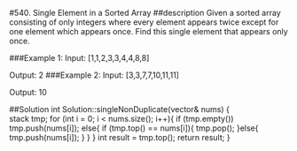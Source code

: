 #540. Single Element in a Sorted Array
##description
Given a sorted array consisting of only integers where every element appears twice except for one element which appears once. Find this single element that appears only once.

###Example 1:
Input: [1,1,2,3,3,4,4,8,8]

Output: 2
###Example 2:
Input: [3,3,7,7,10,11,11]

Output: 10

##Solution
    int Solution::singleNonDuplicate(vector<int>& nums) {	
	    stack <int>tmp;
	    for (int i = 0; i < nums.size(); i++){
		    if (tmp.empty()) tmp.push(nums[i]);
		    else{
			    if (tmp.top() == nums[i]){
				    tmp.pop();
			    }else{
				    tmp.push(nums[i]);
    			}
    		}
    	}
    	int result = tmp.top();
    	return result;
    }

